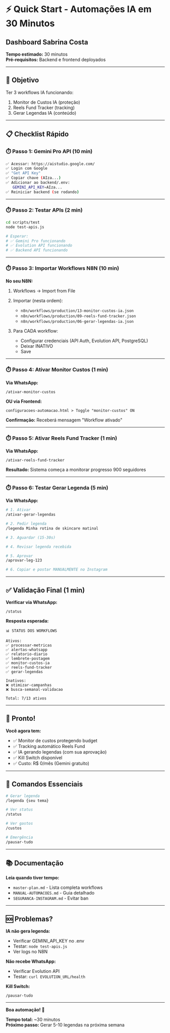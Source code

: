 # ⚡ Quick Start - Automações IA em 30 Minutos
## Dashboard Sabrina Costa

**Tempo estimado:** 30 minutos  
**Pré-requisitos:** Backend e frontend deployados

---

## 🎯 Objetivo

Ter 3 workflows IA funcionando:
1. Monitor de Custos IA (proteção)
2. Reels Fund Tracker (tracking)
3. Gerar Legendas IA (conteúdo)

---

## 📋 Checklist Rápido

### ⏱️ Passo 1: Gemini Pro API (10 min)

```bash
✅ Acessar: https://aistudio.google.com/
✅ Login com Google
✅ "Get API Key"
✅ Copiar chave (AIza...)
✅ Adicionar ao backend/.env:
   GEMINI_API_KEY=AIza...
✅ Reiniciar backend (se rodando)
```

---

### ⏱️ Passo 2: Testar APIs (2 min)

```bash
cd scripts/test
node test-apis.js

# Esperar:
# ✅ Gemini Pro funcionando
# ✅ Evolution API funcionando
# ✅ Backend API funcionando
```

---

### ⏱️ Passo 3: Importar Workflows N8N (10 min)

**No seu N8N:**

1. Workflows → Import from File
2. Importar (nesta ordem):
   - `n8n/workflows/production/13-monitor-custos-ia.json`
   - `n8n/workflows/production/09-reels-fund-tracker.json`
   - `n8n/workflows/production/06-gerar-legendas-ia.json`

3. Para CADA workflow:
   - Configurar credenciais (API Auth, Evolution API, PostgreSQL)
   - Deixar INATIVO
   - Save

---

### ⏱️ Passo 4: Ativar Monitor Custos (1 min)

**Via WhatsApp:**
```
/ativar-monitor-custos
```

**OU via Frontend:**
```
configuracoes-automacao.html > Toggle "monitor-custos" ON
```

**Confirmação:** Receberá mensagem "Workflow ativado"

---

### ⏱️ Passo 5: Ativar Reels Fund Tracker (1 min)

**Via WhatsApp:**
```
/ativar-reels-fund-tracker
```

**Resultado:** Sistema começa a monitorar progresso 900 seguidores

---

### ⏱️ Passo 6: Testar Gerar Legenda (5 min)

**Via WhatsApp:**
```bash
# 1. Ativar
/ativar-gerar-legendas

# 2. Pedir legenda
/legenda Minha rotina de skincare matinal

# 3. Aguardar (15-30s)

# 4. Revisar legenda recebida

# 5. Aprovar
/aprovar-leg-123

# 6. Copiar e postar MANUALMENTE no Instagram
```

---

## ✅ Validação Final (1 min)

**Verificar via WhatsApp:**
```
/status
```

**Resposta esperada:**
```
📊 STATUS DOS WORKFLOWS

Ativos:
✅ processar-metricas
✅ alertas-whatsapp
✅ relatorio-diario
✅ lembrete-postagem
✅ monitor-custos-ia
✅ reels-fund-tracker
✅ gerar-legendas

Inativos:
❌ otimizar-campanhas
❌ busca-semanal-validacao

Total: 7/13 ativos
```

---

## 🎉 Pronto!

**Você agora tem:**

- ✅ Monitor de custos protegendo budget
- ✅ Tracking automático Reels Fund
- ✅ IA gerando legendas (com sua aprovação)
- ✅ Kill Switch disponível
- ✅ Custo: R$ 0/mês (Gemini gratuito)

---

## 💬 Comandos Essenciais

```bash
# Gerar legenda
/legenda {seu tema}

# Ver status
/status

# Ver gastos
/custos

# Emergência
/pausar-tudo
```

---

## 📚 Documentação

**Leia quando tiver tempo:**
- `master-plan.md` - Lista completa workflows
- `MANUAL-AUTOMACOES.md` - Guia detalhado
- `SEGURANCA-INSTAGRAM.md` - Evitar ban

---

## 🆘 Problemas?

**IA não gera legenda:**
- Verificar GEMINI_API_KEY no .env
- Testar: `node test-apis.js`
- Ver logs no N8N

**Não recebe WhatsApp:**
- Verificar Evolution API
- Testar: `curl EVOLUTION_URL/health`

**Kill Switch:**
```
/pausar-tudo
```

---

**Boa automação! 🚀**

**Tempo total:** ~30 minutos  
**Próximo passo:** Gerar 5-10 legendas na próxima semana

